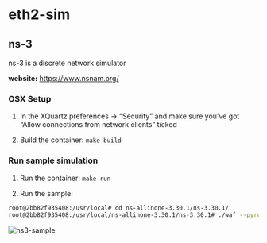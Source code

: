 # eth2-sim

## ns-3
ns-3 is a discrete network simulator

**website:** https://www.nsnam.org/

### OSX Setup 

1. In the XQuartz preferences -> “Security” and make sure you’ve got “Allow connections from network clients” ticked

2.  Build the container: `make build`


### Run sample simulation
1.  Run the container: `make run`

2.  Run the sample:

```bash
root@2bb82f935408:/usr/local# cd ns-allinone-3.30.1/ns-3.30.1/
root@2bb82f935408:/usr/local/ns-allinone-3.30.1/ns-3.30.1# ./waf --pyrun src/flow-monitor/examples/wifi-olsr-flowmon.py --vis

```
![ns3-sample](https://raw.githubusercontent.com/jrhea/eth2-sim/master/img/ns3-sample.jpeg)
